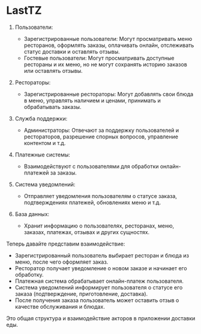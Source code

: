 # LastTZ

1. Пользователи:
   - Зарегистрированные пользователи: Могут просматривать меню ресторанов, оформлять заказы, оплачивать онлайн, отслеживать статус доставки и оставлять отзывы.
   * Гостевые пользователи: Могут просматривать доступные рестораны и их меню, но не могут сохранять историю заказов или оставлять отзывы.

2. Рестораторы:
   - Зарегистрированные рестораторы: Могут добавлять свои блюда в меню, управлять наличием и ценами, принимать и обрабатывать заказы.

3. Служба поддержки:
   - Администраторы: Отвечают за поддержку пользователей и рестораторов, разрешение спорных вопросов, управление контентом и т.д.

4. Платежные системы:
   - Взаимодействуют с пользователями для обработки онлайн-платежей за заказы.

5. Система уведомлений:
   - Отправляет уведомления пользователям о статусе заказа, подтверждениях платежей, обновлениях меню и т.д.

6. База данных:
   - Хранит информацию о пользователях, ресторанах, меню, заказах, платежах, отзывах и других сущностях.

Теперь давайте представим взаимодействие:
- Зарегистрированный пользователь выбирает ресторан и блюда из меню, после чего оформляет заказ.
- Ресторатор получает уведомление о новом заказе и начинает его обработку.
- Платежная система обрабатывает онлайн-платеж пользователя.
- Система уведомлений информирует пользователя о статусе его заказа (подтверждение, приготовление, доставка).
- После получения заказа пользователь может оставить отзыв о качестве обслуживания и блюдах.

Это общая структура и взаимодействие акторов в приложении доставки еды.
